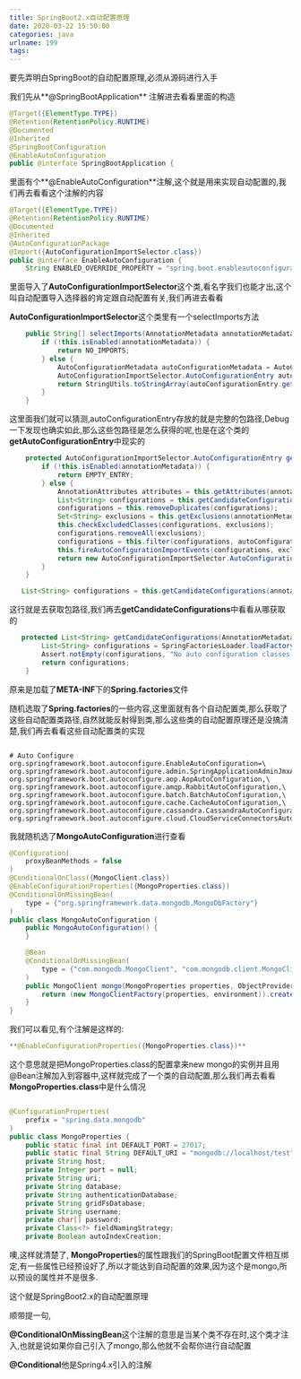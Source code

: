 ```yaml
---
title: SpringBoot2.x自动配置原理
date: 2020-03-22 15:50:00
categories: java
urlname: 199
tags:
---
```

<!--markdown-->要先弄明白SpringBoot的自动配置原理,必须从源码进行入手

我们先从**@SpringBootApplication** 注解进去看看里面的构造

```java
@Target({ElementType.TYPE})
@Retention(RetentionPolicy.RUNTIME)
@Documented
@Inherited
@SpringBootConfiguration
@EnableAutoConfiguration
public @interface SpringBootApplication {
```

里面有个**@EnableAutoConfiguration**注解,这个就是用来实现自动配置的,我们再去看看这个注解的内容

```java
@Target({ElementType.TYPE})
@Retention(RetentionPolicy.RUNTIME)
@Documented
@Inherited
@AutoConfigurationPackage
@Import({AutoConfigurationImportSelector.class})
public @interface EnableAutoConfiguration {
    String ENABLED_OVERRIDE_PROPERTY = "spring.boot.enableautoconfiguration";
```

里面导入了**AutoConfigurationImportSelector**这个类,看名字我们也能才出,这个叫自动配置导入选择器的肯定跟自动配置有关,我们再进去看看

**AutoConfigurationImportSelector**这个类里有一个selectImports方法

```java
    public String[] selectImports(AnnotationMetadata annotationMetadata) {
        if (!this.isEnabled(annotationMetadata)) {
            return NO_IMPORTS;
        } else {
            AutoConfigurationMetadata autoConfigurationMetadata = AutoConfigurationMetadataLoader.loadMetadata(this.beanClassLoader);
            AutoConfigurationImportSelector.AutoConfigurationEntry autoConfigurationEntry = this.getAutoConfigurationEntry(autoConfigurationMetadata, annotationMetadata);
            return StringUtils.toStringArray(autoConfigurationEntry.getConfigurations());
        }
    }
```

这里面我们就可以猜测,autoConfigurationEntry存放的就是完整的包路径,Debug一下发现也确实如此,那么这些包路径是怎么获得的呢,也是在这个类的**getAutoConfigurationEntry**中现实的

```java
    protected AutoConfigurationImportSelector.AutoConfigurationEntry getAutoConfigurationEntry(AutoConfigurationMetadata autoConfigurationMetadata, AnnotationMetadata annotationMetadata) {
        if (!this.isEnabled(annotationMetadata)) {
            return EMPTY_ENTRY;
        } else {
            AnnotationAttributes attributes = this.getAttributes(annotationMetadata);
            List<String> configurations = this.getCandidateConfigurations(annotationMetadata, attributes);
            configurations = this.removeDuplicates(configurations);
            Set<String> exclusions = this.getExclusions(annotationMetadata, attributes);
            this.checkExcludedClasses(configurations, exclusions);
            configurations.removeAll(exclusions);
            configurations = this.filter(configurations, autoConfigurationMetadata);
            this.fireAutoConfigurationImportEvents(configurations, exclusions);
            return new AutoConfigurationImportSelector.AutoConfigurationEntry(configurations, exclusions);
        }
    }
```
```java
   List<String> configurations = this.getCandidateConfigurations(annotationMetadata, attributes);
```
这行就是去获取包路径,我们再去**getCandidateConfigurations**中看看从哪获取的

```java
   protected List<String> getCandidateConfigurations(AnnotationMetadata metadata, AnnotationAttributes attributes) {
        List<String> configurations = SpringFactoriesLoader.loadFactoryNames(this.getSpringFactoriesLoaderFactoryClass(), this.getBeanClassLoader());
        Assert.notEmpty(configurations, "No auto configuration classes found in META-INF/spring.factories. If you are using a custom packaging, make sure that file is correct.");
        return configurations;
    }
```

原来是加载了**META-INF**下的**Spring.factories**文件



随机选取了**Spring.factories**的一些内容,这里面就有各个自动配置类,那么获取了这些自动配置类路径,自然就能反射得到类,那么这些类的自动配置原理还是没搞清楚,我们再去看看这些自动配置类的实现

```properties

# Auto Configure
org.springframework.boot.autoconfigure.EnableAutoConfiguration=\
org.springframework.boot.autoconfigure.admin.SpringApplicationAdminJmxAutoConfiguration,\
org.springframework.boot.autoconfigure.aop.AopAutoConfiguration,\
org.springframework.boot.autoconfigure.amqp.RabbitAutoConfiguration,\
org.springframework.boot.autoconfigure.batch.BatchAutoConfiguration,\
org.springframework.boot.autoconfigure.cache.CacheAutoConfiguration,\
org.springframework.boot.autoconfigure.cassandra.CassandraAutoConfiguration,\
org.springframework.boot.autoconfigure.cloud.CloudServiceConnectorsAutoConfigu
```



我就随机选了**MongoAutoConfiguration**进行查看

```java
@Configuration(
    proxyBeanMethods = false
)
@ConditionalOnClass({MongoClient.class})
@EnableConfigurationProperties({MongoProperties.class})
@ConditionalOnMissingBean(
    type = {"org.springframework.data.mongodb.MongoDbFactory"}
)
public class MongoAutoConfiguration {
    public MongoAutoConfiguration() {
    }

    @Bean
    @ConditionalOnMissingBean(
        type = {"com.mongodb.MongoClient", "com.mongodb.client.MongoClient"}
    )
    public MongoClient mongo(MongoProperties properties, ObjectProvider<MongoClientOptions> options, Environment environment) {
        return (new MongoClientFactory(properties, environment)).createMongoClient((MongoClientOptions)options.getIfAvailable());
    }
}
```

我们可以看见,有个注解是这样的:
```java
**@EnableConfigurationProperties({MongoProperties.class})**
```
这个意思就是把MongoProperties.class的配置拿来new mongo的实例并且用@Bean注解加入到容器中,这样就完成了一个类的自动配置,那么我们再去看看**MongoProperties.class**中是什么情况

```java

@ConfigurationProperties(
    prefix = "spring.data.mongodb"
)
public class MongoProperties {
    public static final int DEFAULT_PORT = 27017;
    public static final String DEFAULT_URI = "mongodb://localhost/test";
    private String host;
    private Integer port = null;
    private String uri;
    private String database;
    private String authenticationDatabase;
    private String gridFsDatabase;
    private String username;
    private char[] password;
    private Class<?> fieldNamingStrategy;
    private Boolean autoIndexCreation;
```

噢,这样就清楚了, **MongoProperties**的属性跟我们的SpringBoot配置文件相互绑定,有一些属性已经预设好了,所以才能达到自动配置的效果,因为这个是mongo,所以预设的属性并不是很多.

这个就是SpringBoot2.x的自动配置原理



顺带提一句,

**@ConditionalOnMissingBean**这个注解的意思是当某个类不存在时,这个类才注入,也就是说如果你自己引入了mongo,那么他就不会帮你进行自动配置

**@Conditional**他是Spring4.x引入的注解